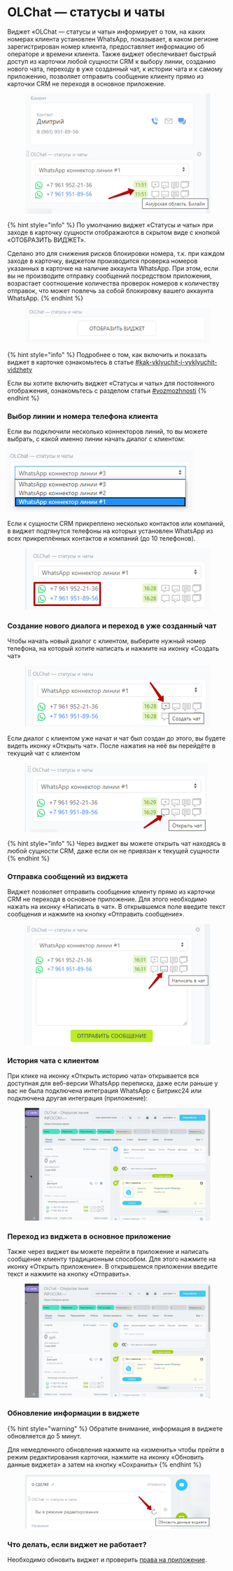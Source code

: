 # OLChat — статусы и чаты

Виджет «OLChat — статусы и чаты» информирует о том, на каких номерах клиента установлен WhatsApp, показывает, в каком регионе зарегистрирован номер клиента, предоставляет информацию об операторе и времени клиента. Также виджет обеспечивает быстрый доступ из карточки любой сущности CRM к выбору линии, созданию нового чата, переходу в уже созданный чат, к истории чата и к самому приложению, позволяет отправить сообщение клиенту прямо из карточки CRM не переходя в основное приложение.

<figure><img src="../../.gitbook/assets/image (197).png" alt=""><figcaption></figcaption></figure>

{% hint style="info" %}
По умолчанию виджет «Статусы и чаты» при заходе в карточку сущности отображаются в скрытом виде с кнопкой «ОТОБРАЗИТЬ ВИДЖЕТ».

Сделано это для снижения рисков блокировки номера, т.к. при каждом заходе в карточку, виджетом производится проверка номеров указанных в карточке на наличие аккаунта WhatsApp. При этом, если вы не производите отправку сообщений посредством приложения, возрастает соотношение количества проверок номеров к количеству отправок, что может повлечь за собой блокировку вашего аккаунта WhatsApp.
{% endhint %}

<figure><img src="../../.gitbook/assets/image (28).png" alt=""><figcaption></figcaption></figure>

{% hint style="info" %}
Подробнее о том, как включить и показать виджет в карточке ознакомьтесь в статье [#kak-vklyuchit-i-vyklyuchit-vidzhety](./#kak-vklyuchit-i-vyklyuchit-vidzhety "mention")

Если вы хотите включить виджет «Статусы и чаты» для постоянного отображения, ознакомьтесь с разделом статьи [#vozmozhnosti](../../ustanovka-i-nastroika/interfeisy-prilozheniya/opisanie-nastroek-prilozheniya.md#vozmozhnosti "mention")
{% endhint %}

### Выбор линии и номера телефона клиента

Если вы подключили несколько коннекторов линий, то вы можете выбрать, с какой именно линии начать диалог с клиентом:

![](../../.gitbook/assets/03.png)

Если к сущности CRM прикреплено несколько контактов или компаний, в виджет подтянутся телефоны на которых установлен WhatsApp из всех прикреплённых контактов и компаний (до 10 телефонов).

<figure><img src="../../.gitbook/assets/image (321).png" alt=""><figcaption></figcaption></figure>

### Создание нового диалога и переход в уже созданный чат

Чтобы начать новый диалог с клиентом, выберите нужный номер телефона, на который хотите написать и нажмите на иконку «Создать чат»

<figure><img src="../../.gitbook/assets/image (330).png" alt=""><figcaption></figcaption></figure>

Если диалог с клиентом уже начат и чат был создан до этого, вы будете видеть иконку «Открыть чат». После нажатия на неё вы перейдёте в текущий чат с клиентом

<figure><img src="../../.gitbook/assets/image (334).png" alt=""><figcaption></figcaption></figure>

{% hint style="info" %}
Через виджет вы можете открыть чат находясь в любой сущности CRM, даже если он не привязан к текущей сущности
{% endhint %}

### Отправка сообщений из виджета

Виджет позволяет отправить сообщение клиенту прямо из карточки CRM не переходя в основное приложение. Для этого необходимо нажать на иконку «Написать в чат». В открывшемся поле введите текст сообщения и нажмите на кнопку «Отправить сообщение».

<figure><img src="../../.gitbook/assets/image (335).png" alt=""><figcaption></figcaption></figure>

### История чата с клиентом

При клике на иконку «Открыть историю чата» открывается вся доступная для веб-версии WhatsApp переписка, даже если раньше у вас не была подключена интеграция WhatsApp с Битрикс24 или подключена другая интеграция (приложение):

<figure><img src="../../.gitbook/assets/Виджет в crm 10.10.23.gif" alt=""><figcaption></figcaption></figure>

### Переход из виджета в основное приложение

Также через виджет вы можете перейти в приложение и написать сообщение клиенту традиционным способом. Для этого нажмите на иконку «Открыть приложение». В открывшемся приложении введите текст и нажмите на кнопку «Отправить».

<figure><img src="../../.gitbook/assets/Отправка из виджета 10.10.23.gif" alt=""><figcaption></figcaption></figure>

### Обновление информации в виджете

{% hint style="warning" %}
Обратите внимание, информация в виджете обновляется до 5 минут.

Для немедленного обновления нажмите на «изменить» чтобы прейти в режим редактирования карточки, нажмите на иконку «Обновить данные виджета» а затем на кнопку «Сохранить»
{% endhint %}

<figure><img src="../../.gitbook/assets/image (774).png" alt=""><figcaption></figcaption></figure>

### Что делать, если виджет не работает?

Необходимо обновить виджет и проверить [права на приложение](https://docs.olchat.io/ustanovka-i-nastroika/nastroika-prav-dlya-raboty-s-prilozheniem-olchat#prava-na-prilozhenie).
